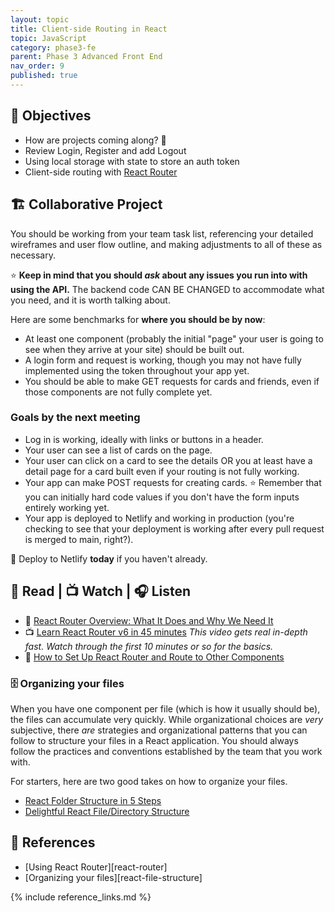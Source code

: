 ```yaml
---
layout: topic
title: Client-side Routing in React
topic: JavaScript
category: phase3-fe
parent: Phase 3 Advanced Front End
nav_order: 9
published: true
---
```


## 🎯 Objectives

- How are projects coming along? 👀
- Review Login, Register and add Logout
- Using local storage with state to store an auth token
- Client-side routing with [React Router](https://reactrouter.com/en/main)

## 🏗️ Collaborative Project

You should be working from your team task list, referencing your detailed wireframes and user flow outline, and making adjustments to all of these as necessary.

⭐ **Keep in mind that you should _ask_ about any issues you run into with using the API.** The backend code CAN BE CHANGED to accommodate what you need, and it is worth talking about.

Here are some benchmarks for **where you should be by now**:

- At least one component (probably the initial "page" your user is going to see when they arrive at your site) should be built out.
- A login form and request is working, though you may not have fully implemented using the token throughout your app yet.
- You should be able to make GET requests for cards and friends, even if those components are not fully complete yet.

### Goals by the next meeting

- Log in is working, ideally with links or buttons in a header.
- Your user can see a list of cards on the page.
- Your user can click on a card to see the details OR you at least have a detail page for a card built even if your routing is not fully working.
- Your app can make POST requests for creating cards. ⭐ Remember that you can initially hard code values if you don't have the form inputs entirely working yet.
- Your app is deployed to Netlify and working in production (you're checking to see that your deployment is working after every pull request is merged to main, right?).

🚀 Deploy to Netlify **today** if you haven't already.

## 📖 Read | 📺 Watch | 🎧 Listen

- 📖 [React Router Overview: What It Does and Why We Need It](https://reactrouter.com/en/main/start/overview#feature-overview)
- 📺 [Learn React Router v6 in 45 minutes](https://youtu.be/Ul3y1LXxzdU) _This video gets real in-depth fast. Watch through the first 10 minutes or so for the basics._
- 📖 [How to Set Up React Router and Route to Other Components](https://www.freecodecamp.org/news/how-to-use-react-router-version-6/)

### 🗄️ Organizing your files

When you have one component per file (which is how it usually should be), the files can accumulate very quickly. While organizational choices are _very_ subjective, there *are* strategies and organizational patterns that you can follow to structure your files in a React application. You should always follow the practices and conventions established by the team that you work with.

For starters, here are two good takes on how to organize your files.

- [React Folder Structure in 5 Steps](https://www.robinwieruch.de/react-folder-structure/)
- [Delightful React File/Directory Structure](https://www.joshwcomeau.com/react/file-structure/)

## 🔖 References

- [Using React Router][react-router]
- [Organizing your files][react-file-structure]

{% include reference_links.md %}
